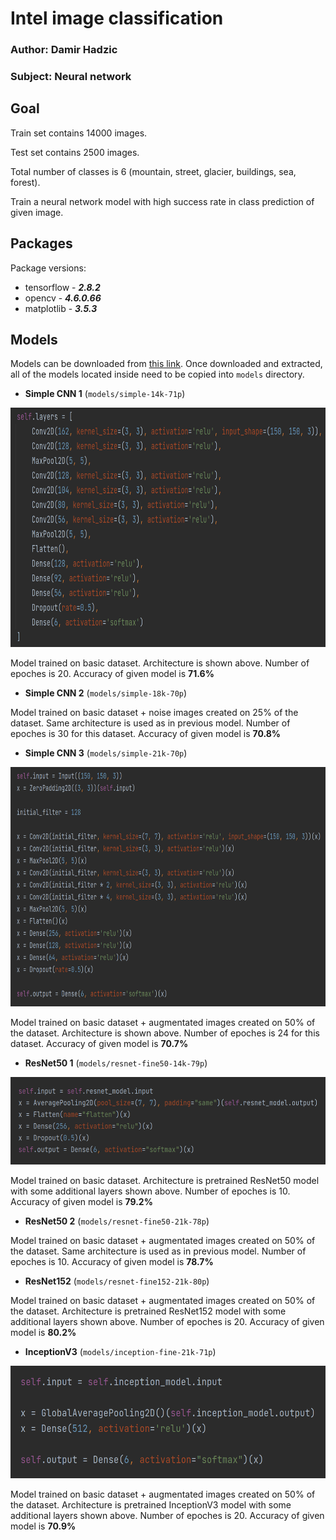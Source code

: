 # Intel image classification

### Author: Damir Hadzic  

### Subject: Neural network

## Goal

Train set contains 14000 images.  

Test set contains 2500 images.  

Total number of classes is 6 (mountain, street, glacier, buildings, sea, forest).  

Train a neural network model with high success rate in class prediction of given image.  

## Packages

Package versions:  
* tensorflow - __*2.8.2*__  
* opencv - __*4.6.0.66*__  
* matplotlib - __*3.5.3*__

## Models

Models can be downloaded from [this link](https://drive.google.com/file/d/1blxW5WsyfxlvYk8Cu98vKYMVIiS9PNwA/view?usp=sharing). Once downloaded and extracted, all of the models located inside need to be copied into `models` directory.

* **Simple CNN 1** (`models/simple-14k-71p`)

<img src="assets/simple.png" width="761" height="383">

Model trained on basic dataset. Architecture is shown above. Number of epoches is 20. Accuracy of given model is **71.6%**

* **Simple CNN 2** (`models/simple-18k-70p`)

Model trained on basic dataset + noise images created on 25% of the dataset. Same architecture is used as in previous model. Number of epoches is 30 for this dataset. Accuracy of given model is **70.8%**

* **Simple CNN 3** (`models/simple-21k-70p`)

<img src="assets/simple2.png" width="761" height="383">

Model trained on basic dataset + augmentated images created on 50% of the dataset. Architecture is shown above. Number of epoches is 24 for this dataset. Accuracy of given model is **70.7%**

* **ResNet50 1** (`models/resnet-fine50-14k-79p`)

<img src="assets/resnet.png" width="600" height="140">

Model trained on basic dataset. Architecture is pretrained ResNet50 model with some additional layers shown above. Number of epoches is 10. Accuracy of given model is **79.2%**

* **ResNet50 2** (`models/resnet-fine50-21k-78p`)

Model trained on basic dataset + augmentated images created on 50% of the dataset. Same architecture is used as in previous model. Number of epoches is 10. Accuracy of given model is **78.7%**

* **ResNet152** (`models/resnet-fine152-21k-80p`)

Model trained on basic dataset + augmentated images created on 50% of the dataset. Architecture is pretrained ResNet152 model with some additional layers shown above. Number of epoches is 20. Accuracy of given model is **80.2%**

* **InceptionV3** (`models/inception-fine-21k-71p`)

<img src="assets/inception.png" width="600" height="180">

Model trained on basic dataset + augmentated images created on 50% of the dataset. Architecture is pretrained InceptionV3 model with some additional layers shown above. Number of epoches is 20. Accuracy of given model is **70.9%**
